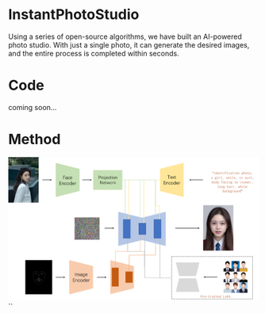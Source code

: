 # InstantPhotoStudio
Using a series of open-source algorithms, we have built an AI-powered photo studio. With just a single photo, it can generate the desired images, and the entire process is completed within seconds.

# Code
coming soon...

# Method

![Method](imgs/identification_method.png)``
